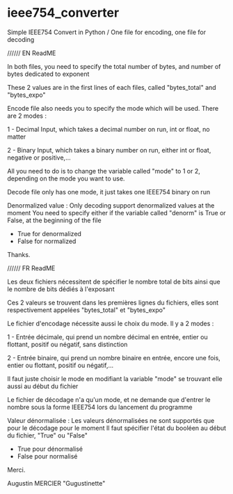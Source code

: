 # ieee754_converter
Simple IEEE754 Convert in Python / One file for encoding, one file for decoding

////// EN ReadME

In both files, you need to specify the total number of bytes, and number of bytes dedicated to exponent

These 2 values are in the first lines of each files, called "bytes_total" and "bytes_expo"

Encode file also needs you to specify the mode which will be used.
There are 2 modes :

  1 - Decimal Input, which takes a decimal number on run, int or float, no matter
  
  2 - Binary Input, which takes a binary number on run, either int or float, negative or positive,...
  
 All you need to do is to change the variable called "mode" to 1 or 2, depending on the mode you want to use.
 
 Decode file only has one mode, it just takes one IEEE754 binary on run
 
 Denormalized value :
 Only decoding support denormalized values at the moment
 You need to specify either if the variable called "denorm" is True or False, at the beginning of the file
 - True for denormalized
 - False for normalized
 
 Thanks.
 
 ////// FR ReadME
 
 Les deux fichiers nécessitent de spécifier le nombre total de bits ainsi que le nombre de bits dédiés à l'exposant
 
 Ces 2 valeurs se trouvent dans les premières lignes du fichiers, elles sont respectivement appelées "bytes_total" et "bytes_expo"
 
 Le fichier d'encodage nécessite aussi le choix du mode.
 Il y a 2 modes :
 
 1 - Entrée décimale, qui prend un nombre décimal en entrée, entier ou flottant, positif ou négatif, sans distinction
 
 2 - Entrée binaire, qui prend un nombre binaire en entrée, encore une fois, entier ou flottant, positif ou négatif,...
 
 Il faut juste choisir le mode en modifiant la variable "mode" se trouvant elle aussi au début du fichier
 
 Le fichier de décodage n'a qu'un mode, et ne demande que d'entrer le nombre sous la forme IEEE754 lors du lancement du programme
 
 Valeur dénormalisée :
 Les valeurs dénormalisées ne sont supportés que pour le décodage pour le moment
 Il faut spécifier l'état du booléen au début du fichier, "True" ou "False"
 - True pour dénormalisé
 - False pour normalisé
 
 Merci.
 
 Augustin MERCIER "Gugustinette"
